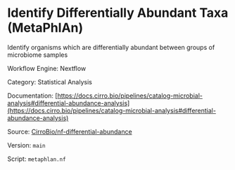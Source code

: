 # Identify Differentially Abundant Taxa (MetaPhlAn)

Identify organisms which are differentially abundant between groups of microbiome samples


Workflow Engine: Nextflow


Category: Statistical Analysis


Documentation: [https://docs.cirro.bio/pipelines/catalog-microbial-analysis#differential-abundance-analysis](https://docs.cirro.bio/pipelines/catalog-microbial-analysis#differential-abundance-analysis)


Source: [CirroBio/nf-differential-abundance](CirroBio/nf-differential-abundance)


Version: `main`


Script: `metaphlan.nf`
